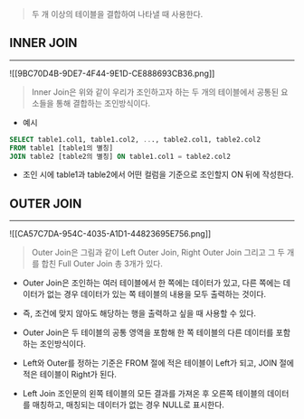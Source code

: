 > 두 개 이상의 테이블을 결합하여 나타낼 때 사용한다.

## INNER JOIN
---
![[9BC70D4B-9DE7-4F44-9E1D-CE888693CB36.png]]
> Inner Join은 위와 같이 우리가 조인하고자 하는 두 개의 테이블에서 공통된 요소들을 통해 결합하는 조인방식이다.

- 예시
```sql
SELECT table1.col1, table1.col2, ..., table2.col1, table2.col2
FROM table1 [table1의 별칭]
JOIN table2 [table2의 별칭] ON table1.col1 = table2.col2
```

- 조인 시에 table1과 table2에서 어떤  컬럼을 기준으로 조인할지 ON 뒤에 작성한다.

## OUTER JOIN
---
![[CA57C7DA-954C-4035-A1D1-44823695E756.png]]
> Outer Join은 그림과 같이 Left Outer Join, Right Outer Join 그리고 그 두 개를 합친 Full Outer Join 총 3개가 있다.
- Outer Join은 조인하는 여러 테이블에서 한 쪽에는 데이터가 있고, 다른 쪽에는 데이터가 없는 경우 데이터가 있는 쪽 테이블의 내용을 모두 출력하는 것이다.
- 즉, 조건에 맞지 않아도 해당하는 행을 출력하고 싶을 때 사용할 수 있다.

- Outer Join은 두 테이블의 공통 영역을 포함해 한 쪽 테이블의 다른 데이터를 포함하는 조인방식이다.
- Left와 Outer를 정하는 기준은 FROM 절에 적은 테이블이 Left가 되고, JOIN 절에 적은 테이블이 Right가 된다.

- Left Join
	조인문의 왼쪽 테이블의 모든 결과를 가져온 후 오른쪽 테이블의 데이터를 매칭하고, 매칭되는 데이터가 없는 경우 NULL로 표시한다.